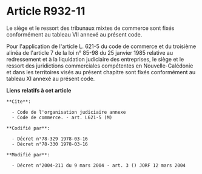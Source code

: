 # Article R932-11

Le siège et le ressort des tribunaux mixtes de commerce sont fixés conformément au tableau VII annexé au présent code.

Pour l'application de l'article L. 621-5 du code de commerce et du troisième alinéa de l'article 7 de la loi n° 85-98 du 25
janvier 1985 relative au redressement et à la liquidation judiciaire des entreprises, le siège et le ressort des juridictions
commerciales compétentes en Nouvelle-Calédonie et dans les territoires visés au présent chapitre sont fixés conformément au
tableau XI annexé au présent code.

**Liens relatifs à cet article**

	**Cite**:

	  - Code de l'organisation judiciaire annexe
	  - Code de commerce. - art. L621-5 (M)

	**Codifié par**:

	  - Décret n°78-329 1978-03-16
	  - Décret n°78-330 1978-03-16

	**Modifié par**:

	  - Décret n°2004-211 du 9 mars 2004 - art. 3 () JORF 12 mars 2004
